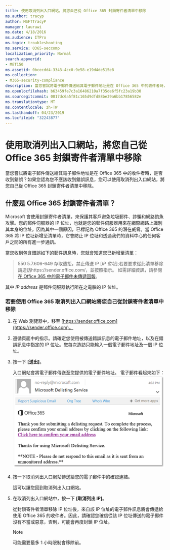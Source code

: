 ```yaml
---
title: 使用取消列出入口網站，將您自己從 Office 365 封鎖寄件者清單中移除
ms.author: tracyp
author: MSFTTracyP
manager: laurawi
ms.date: 4/18/2016
ms.audience: ITPro
ms.topic: troubleshooting
ms.service: O365-seccomp
localization_priority: Normal
search.appverid:
- MET150
ms.assetid: 0bcecdd4-3343-4cc0-9e58-e19d4de515e8
ms.collection:
- M365-security-compliance
description: 當您嘗試將電子郵件傳送給其電子郵件地址是在 Office 365 中的收件者時，是否收到錯誤？如果您認為您不應該收到錯誤訊息，您可以使用取消列出入口網站，將您自己從 Office 365 封鎖寄件者清單中移除。
ms.openlocfilehash: b63459fe7c3a16486210a7f35de6f5fc23a19b30
ms.sourcegitcommit: 0017dc6a5f81c165d9dfd88be39a6bb17856582e
ms.translationtype: MT
ms.contentlocale: zh-TW
ms.lasthandoff: 04/23/2019
ms.locfileid: "32243877"
---
```

# <a name="use-the-delist-portal-to-remove-yourself-from-the-office-365-blocked-senders-list"></a>使用取消列出入口網站，將您自己從 Office 365 封鎖寄件者清單中移除

當您嘗試將電子郵件傳送給其電子郵件地址是在 Office 365 中的收件者時，是否收到錯誤？如果您認為您不應該收到錯誤訊息，您可以使用取消列出入口網站，將您自己從 Office 365 封鎖寄件者清單中移除。
  
## <a name="what-is-the-office-365-blocked-senders-list"></a>什麼是 Office 365 封鎖寄件者清單？

Microsoft 會使用封鎖寄件者清單，來保護其客戶避免垃圾郵件、詐騙和網路釣魚攻擊。您的郵件伺服器的 IP 位址，也就是您的郵件伺服器用來在網際網路上識別其本身的位址，因為其中一個原因，已標記為 Office 365 的潛在威脅。當 Office 365 將 IP 位址新增至清單時，它會防止 IP 位址和透過我們的資料中心的任何客戶之間的所有進一步通訊。
  
當您收到包含錯誤如下的郵件訊息時，您就會知道您已新增至清單：
  
> 550 5.7.606-649 存取遭拒，禁止傳送 IP [_IP 位址_];若要要求從此清單移除請造訪https://sender.office.com/，並按照指示。 如需詳細資訊，請參閱[在 Office 365 中的電子郵件未傳遞回報](http://go.microsoft.com/fwlink/?LinkID=526653)。
  
其中  _IP address_ 是郵件伺服器執行所在之電腦的 IP 位址。 
  
### <a name="to-use-the-office-365-delist-portal-to-remove-yourself-from-the-blocked-senders-list"></a>若要使用 Office 365 取消列出入口網站將您自己從封鎖寄件者清單中移除

1. 在 Web 瀏覽器中，移至 [https://sender.office.com](https://sender.office.com)。
    
2. 遵循頁面中的指示。請確定您使用被傳送錯誤訊息的電子郵件地址，以及在錯誤訊息中指定的 IP 位址。您每次造訪只能輸入一個電子郵件地址及一個 IP 位址。
    
3. 按一下 **[送出]**。
    
    入口網站會將電子郵件傳送至您提供的電子郵件地址。 電子郵件看起來如下：![接收當您透過 delist 入口網站將要求提交的電子郵件的螢幕擷取畫面](media/bf13e4f7-f68c-4e46-baa7-b6ab4cfc13f3.png)
  
4. 按一下取消列出入口網站傳送給您的電子郵件中的確認連結。
    
    這可以讓您回到取消列出入口網站。
    
5. 在取消列出入口網站中，按一下 **[取消列出 IP]**。
    
    從封鎖寄件者清單移除 IP 位址後，來自該 IP 位址的電子郵件訊息將會傳遞給使用 Office 365 的收件者。因此，請確認您確信從該 IP 位址傳送的電子郵件沒有不當或惡意，否則，可能會再度封鎖 IP 位址。
    
    > [!NOTE]
    > 可能需要最多 1 小時限制會移除前。
